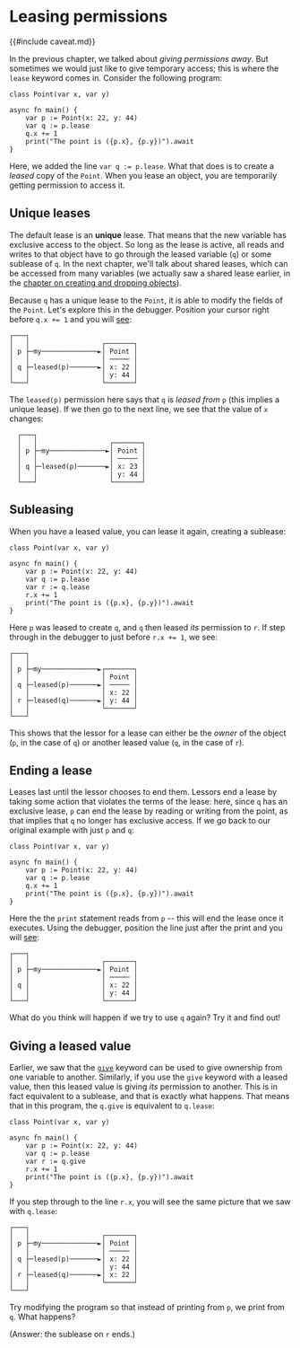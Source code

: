 # Leasing permissions

{{#include caveat.md}}

In the previous chapter, we talked about *giving permissions away*. But sometimes we would just like to give temporary access; this is where the `lease` keyword comes in. Consider the following program:

```
class Point(var x, var y)

async fn main() {
    var p := Point(x: 22, y: 44)
    var q := p.lease
    q.x += 1
    print("The point is ({p.x}, {p.y})").await
}
```

Here, we added the line `var q := p.lease`. What that does is to create a *leased* copy of the `Point`. When you lease an object, you are temporarily getting permission to access it. 
## Unique leases

The default lease is an **unique** lease. That means that the new variable has exclusive access to the object. So long as the lease is active, all reads and writes to that object have to go through the leased variable (`q`) or some sublease of `q`. In the next chapter, we'll talk about shared leases, which can be accessed from many variables (we actually saw a shared lease earlier, in the [chapter on creating and dropping objects](create.md)).

Because `q` has a unique lease to the `Point`, it is able to modify the fields of the `Point`. Let's explore this in the debugger. Position your cursor right before `q.x += 1` and you will [see](https://asciiflow.com/#/share/eJyrVspLzE1VssorzcnRUcpJrEwtUrJSqo5RqohRsrK0MNKJUaoEsowsLIGsktSKEiAnRunRlD3IKCYmD0gqKChASDSAphiLxgKomtxKPGrR0bRdIK0B%2BZl5JQrEuAHdHUiaCqFyOamJxakpGgWa%2BGyssFIwMiLOxkorBRMThFIU20kKJqVapVoAp%2FrUlQ%3D%3D):

```
┌───┐
│   │                  ┌───────┐
│ p ├─my──────────────►│ Point │
│   │                  │ ───── │
│ q ├─leased(p)───────►│ x: 22 │
│   │                  │ y: 44 │
└───┘                  └───────┘
```

The `leased(p)` permission here says that `q` is *leased from* `p` (this implies a unique lease). If we then go to the next line, we see that the value of `x` changes:

```
  ┌───┐
  │   │                  ┌───────┐
  │ p ├─my──────────────►│ Point │
  │   │                  │ ───── │
  │ q ├─leased(p)───────►│ x: 23 │
  │   │                  │ y: 44 │
  └───┘                  └───────┘
```

## Subleasing

When you have a leased value, you can lease it again, creating a sublease:

```
class Point(var x, var y)

async fn main() {
    var p := Point(x: 22, y: 44)
    var q := p.lease
    var r := q.lease
    r.x += 1
    print("The point is ({p.x}, {p.y})").await
}
```

Here `p` was leased to create `q`, and `q` then leased *its* permission to `r`. If step through in the debugger to just before `r.x += 1`, we see:

```
┌───┐
│   │                  
│ p ├─my──────────────►┌───────┐
│   │                  │ Point │
│ q ├─leased(p)───────►│ ───── │
│   │                  │ x: 22 │
│ r ├─leased(q)───────►│ y: 44 │
│   │                  └───────┘
└───┘                  
```

This shows that the lessor for a lease can either be the *owner* of the object (`p`, in the case of `q`) or another leased value (`q`, in the case of `r`).

## Ending a lease

Leases last until the lessor chooses to end them. Lessors end a lease by taking some action that violates the terms of the lease: here, since `q` has an exclusive lease, `p` can end the lease by reading or writing from the point, as that implies that `q` no longer has exclusive access. If we go back to our original example with just `p` and `q`:


```
class Point(var x, var y)

async fn main() {
    var p := Point(x: 22, y: 44)
    var q := p.lease
    q.x += 1
    print("The point is ({p.x}, {p.y})").await
}
```

Here the the `print` statement reads from `p` -- this will end the lease once it executes. Using the debugger, position the line just after the print and you will [see](https://asciiflow.com/#/share/eJyrVspLzE1VssorzcnRUcpJrEwtUrJSqo5RqohRsrK0MNOJUaoEsowsDYGsktSKEiAnRunRlD3IKCYmD0gqKChASDSAphiLxgKomtxKPGrR0bRdIK0B%2BZl5JQoE3YDhCiQthbi0VFgpGBkRY3allYKJCUIhij0kBYdSrVItAJuouas%3D):

```
┌───┐
│   │                  ┌───────┐
│ p ├─my──────────────►│ Point │
│   │                  │ ───── │
│ q │                  │ x: 22 │
│   │                  │ y: 44 │
└───┘                  └───────┘
```

What do you think will happen if we try to use `q` again? Try it and find out!

## Giving a leased value

Earlier, we saw that the [`give`](./give.md) keyword can be used to give ownership from one variable to another. Similarly, if you use the `give` keyword with a leased value, then this leased value is giving *its* permission to another. This is in fact equivalent to a sublease, and that is exactly what happens. That means that in this program, the `q.give` is equivalent to `q.lease`:

```
class Point(var x, var y)

async fn main() {
    var p := Point(x: 22, y: 44)
    var q := p.lease
    var r := q.give
    r.x += 1
    print("The point is ({p.x}, {p.y})").await
}
```

If you step through to the line `r.x`, you will see the same picture that we saw with `q.lease`:

```
┌───┐
│   │                  ┌───────┐
│ p ├─my──────────────►│ Point │
│   │                  │ ───── │
│ q ├─leased(p)───────►│ x: 22 │
│   │                  │ y: 44 │
│ r ├─leased(q)───────►│ x: 22 │
│   │                  └───────┘
└───┘                  
```

Try modifying the program so that instead of printing from `p`, we print from `q`. What happens?

(Answer: the sublease on `r` ends.)